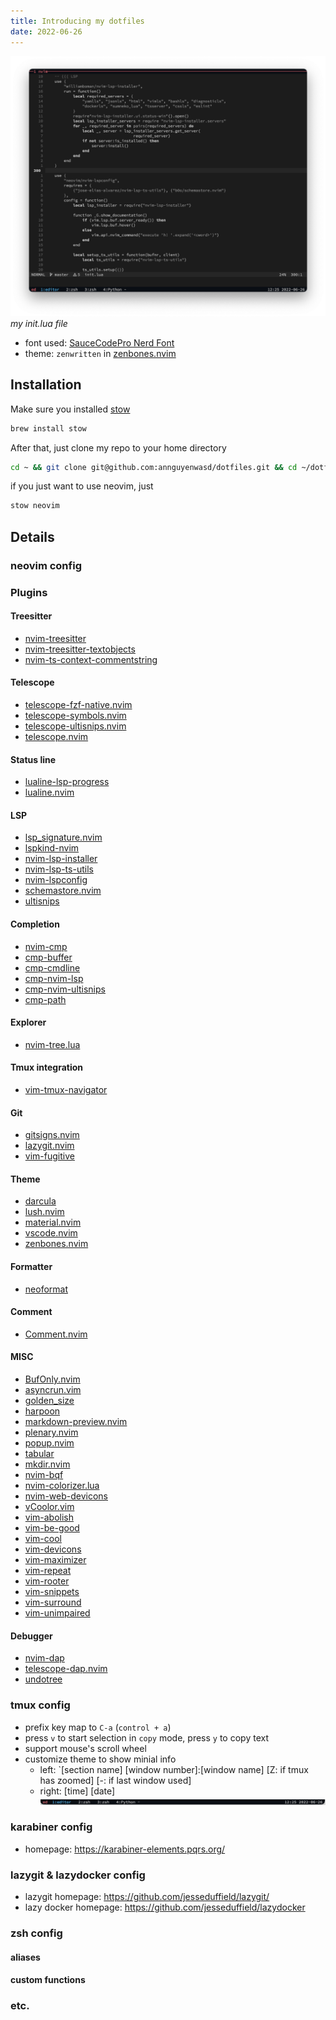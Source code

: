 ```yaml
---
title: Introducing my dotfiles
date: 2022-06-26
---
```


![my init.lua](./neovim.png)
_my init.lua file_

- font used: [SauceCodePro Nerd Font](https://github.com/ryanoasis/nerd-fonts/blob/master/patched-fonts/SourceCodePro/Regular/complete/Sauce%20Code%20Pro%20Nerd%20Font%20Complete.ttf)
- theme: `zenwritten` in [zenbones.nvim](https://github.com/zenbones.nvim)

## Installation

Make sure you installed [stow](https://formulae.brew.sh/formula/stow)

```sh
brew install stow
```

After that, just clone my repo to your home directory

```sh
cd ~ && git clone git@github.com:annguyenwasd/dotfiles.git && cd ~/dotfiles && rm -rf .non-stow && stow . && git stash -u
```

if you just want to use neovim, just
```sh
stow neovim
```

## Details
### neovim config
### Plugins
#### Treesitter
- [nvim-treesitter](https://github.com/nvim-treesitter)
- [nvim-treesitter-textobjects](https://github.com/nvim-treesitter-textobjects)
- [nvim-ts-context-commentstring](https://github.com/nvim-ts-context-commentstring)

#### Telescope
- [telescope-fzf-native.nvim](https://github.com/telescope-fzf-native.nvim)
- [telescope-symbols.nvim](https://github.com/telescope-symbols.nvim)
- [telescope-ultisnips.nvim](https://github.com/telescope-ultisnips.nvim)
- [telescope.nvim](https://github.com/telescope.nvim)

#### Status line
- [lualine-lsp-progress](https://github.com/lualine-lsp-progress)
- [lualine.nvim](https://github.com/lualine.nvim)

#### LSP
- [lsp_signature.nvim](https://github.com/lsp_signature.nvim)
- [lspkind-nvim](https://github.com/lspkind-nvim)
- [nvim-lsp-installer](https://github.com/nvim-lsp-installer)
- [nvim-lsp-ts-utils](https://github.com/nvim-lsp-ts-utils)
- [nvim-lspconfig](https://github.com/nvim-lspconfig)
- [schemastore.nvim](https://github.com/schemastore.nvim)
- [ultisnips](https://github.com/ultisnips)

#### Completion
- [nvim-cmp](https://github.com/nvim-cmp)
- [cmp-buffer](https://github.com/cmp-buffer)
- [cmp-cmdline](https://github.com/cmp-cmdline)
- [cmp-nvim-lsp](https://github.com/cmp-nvim-lsp)
- [cmp-nvim-ultisnips](https://github.com/cmp-nvim-ultisnips)
- [cmp-path](https://github.com/cmp-path)

#### Explorer
- [nvim-tree.lua](https://github.com/nvim-tree.lua)

#### Tmux integration
- [vim-tmux-navigator](https://github.com/vim-tmux-navigator)

#### Git
- [gitsigns.nvim](https://github.com/gitsigns.nvim)
- [lazygit.nvim](https://github.com/lazygit.nvim)
- [vim-fugitive](https://github.com/vim-fugitive)

#### Theme
- [darcula](https://github.com/darcula)
- [lush.nvim](https://github.com/lush.nvim)
- [material.nvim](https://github.com/material.nvim)
- [vscode.nvim](https://github.com/vscode.nvim)
- [zenbones.nvim](https://github.com/zenbones.nvim)

#### Formatter
- [neoformat](https://github.com/neoformat)

#### Comment
- [Comment.nvim](https://github.com/Comment.nvim)

#### MISC
 - [BufOnly.nvim](https://github.com/BufOnly.nvim)
 - [asyncrun.vim](https://github.com/asyncrun.vim)
 - [golden_size](https://github.com/golden_size)
 - [harpoon](https://github.com/harpoon)
 - [markdown-preview.nvim](https://github.com/markdown-preview.nvim)
 - [plenary.nvim](https://github.com/plenary.nvim)
 - [popup.nvim](https://github.com/popup.nvim)
 - [tabular](https://github.com/tabular)
 - [mkdir.nvim](https://github.com/mkdir.nvim)
 - [nvim-bqf](https://github.com/nvim-bqf)
 - [nvim-colorizer.lua](https://github.com/nvim-colorizer.lua)
 - [nvim-web-devicons](https://github.com/nvim-web-devicons)
 - [vCoolor.vim](https://github.com/vCoolor.vim)
 - [vim-abolish](https://github.com/vim-abolish)
 - [vim-be-good](https://github.com/vim-be-good)
 - [vim-cool](https://github.com/vim-cool)
 - [vim-devicons](https://github.com/vim-devicons)
 - [vim-maximizer](https://github.com/vim-maximizer)
 - [vim-repeat](https://github.com/vim-repeat)
 - [vim-rooter](https://github.com/vim-rooter)
 - [vim-snippets](https://github.com/vim-snippets)
 - [vim-surround](https://github.com/vim-surround)
 - [vim-unimpaired](https://github.com/vim-unimpaired)

#### Debugger
- [nvim-dap](https://github.com/nvim-dap)
- [telescope-dap.nvim](https://github.com/telescope-dap.nvim)
- [undotree](https://github.com/undotree)



### tmux config
- prefix key map to `C-a` (`control + a`)
- press `v` to start selection in `copy` mode, press `y` to copy text
- support mouse's scroll wheel
- customize theme to show minial info
  - left: `[section name] [window number]:[window name] [Z: if tmux has zoomed] [-: if last window used]
  - right: [time] [date]
![Tmux status line](./tmux.png)

### karabiner config
- homepage: https://karabiner-elements.pqrs.org/

### lazygit & lazydocker config
- lazygit homepage: https://github.com/jesseduffield/lazygit/
- lazy docker homepage: https://github.com/jesseduffield/lazydocker

### zsh config
#### aliases
#### custom functions
### etc.
